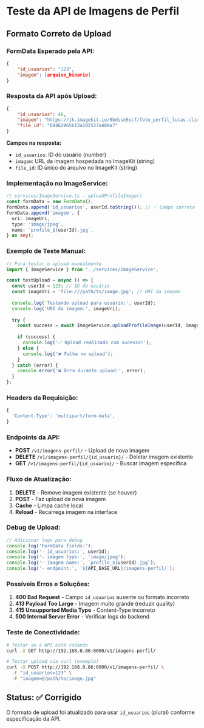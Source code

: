 # Teste da API de Imagens de Perfil

## Formato Correto de Upload

### FormData Esperado pela API:
```json
{
    "id_usuarios": "123",
    "imagem": [arquivo_binario]
}
```

### Resposta da API após Upload:
```json
{
    "id_usuarios": 46,
    "imagem": "https://ik.imagekit.io/9bdssn5scf/foto_perfil_lucas.cliente.jpg",
    "file_id": "68462965b13a102537a489a7"
}
```

**Campos na resposta:**
- `id_usuarios`: ID do usuário (number)
- `imagem`: URL da imagem hospedada no ImageKit (string)
- `file_id`: ID único do arquivo no ImageKit (string)

### Implementação no ImageService:
```typescript
// services/ImageService.ts - uploadProfileImage()
const formData = new FormData();
formData.append('id_usuarios', userId.toString()); // ✅ Campo correto (plural)
formData.append('imagem', {
  uri: imageUri,
  type: 'image/jpeg',
  name: `profile_${userId}.jpg`,
} as any);
```

### Exemplo de Teste Manual:

```typescript
// Para testar o upload manualmente
import { ImageService } from '../services/ImageService';

const testUpload = async () => {
  const userId = 123; // ID do usuário
  const imageUri = 'file:///path/to/image.jpg'; // URI da imagem
  
  console.log('Testando upload para usuário:', userId);
  console.log('URI da imagem:', imageUri);
  
  try {
    const success = await ImageService.uploadProfileImage(userId, imageUri);
    
    if (success) {
      console.log('✅ Upload realizado com sucesso!');
    } else {
      console.log('❌ Falha no upload');
    }
  } catch (error) {
    console.error('❌ Erro durante upload:', error);
  }
};
```

### Headers da Requisição:
```typescript
{
  'Content-Type': 'multipart/form-data',
}
```

### Endpoints da API:
- **POST** `/v1/imagens-perfil/` - Upload de nova imagem
- **DELETE** `/v1/imagens-perfil/{id_usuario}/` - Deletar imagem existente
- **GET** `/v1/imagens-perfil/{id_usuario}/` - Buscar imagem específica

### Fluxo de Atualização:
1. **DELETE** - Remove imagem existente (se houver)
2. **POST** - Faz upload da nova imagem
3. **Cache** - Limpa cache local
4. **Reload** - Recarrega imagem na interface

### Debug de Upload:
```typescript
// Adicionar logs para debug
console.log('FormData fields:');
console.log('- id_usuarios:', userId);
console.log('- imagem type:', 'image/jpeg');
console.log('- imagem name:', `profile_${userId}.jpg`);
console.log('- endpoint:', `${API_BASE_URL}/imagens-perfil/`);
```

### Possíveis Erros e Soluções:

1. **400 Bad Request** - Campo `id_usuarios` ausente ou formato incorreto
2. **413 Payload Too Large** - Imagem muito grande (reduzir quality)
3. **415 Unsupported Media Type** - Content-Type incorreto
4. **500 Internal Server Error** - Verificar logs do backend

### Teste de Conectividade:
```bash
# Testar se a API está rodando
curl -X GET http://192.168.0.86:8000/v1/imagens-perfil/

# Testar upload via curl (exemplo)
curl -X POST http://192.168.0.86:8000/v1/imagens-perfil/ \
  -F "id_usuarios=123" \
  -F "imagem=@/path/to/image.jpg"
```

## Status: ✅ Corrigido

O formato de upload foi atualizado para usar `id_usuarios` (plural) conforme especificação da API. 